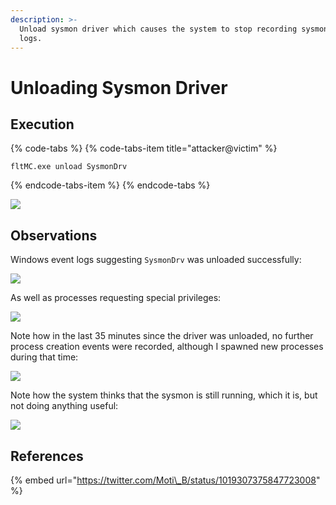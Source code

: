 ```yaml
---
description: >-
  Unload sysmon driver which causes the system to stop recording sysmon event
  logs.
---
```


# Unloading Sysmon Driver

## Execution

{% code-tabs %}
{% code-tabs-item title="attacker@victim" %}
```text
fltMC.exe unload SysmonDrv
```
{% endcode-tabs-item %}
{% endcode-tabs %}

![](../../.gitbook/assets/sysmon-cmd.png)

## Observations

Windows event logs suggesting `SysmonDrv` was unloaded successfully:

![](../../.gitbook/assets/sysmon-unload-log1.png)

As well as processes requesting special privileges:

![](../../.gitbook/assets/sysmon-unload-log2.png)

Note how in the last 35 minutes since the driver was unloaded, no further process creation events were recorded, although I spawned new processes during that time:

![](../../.gitbook/assets/sysmon-last-event.png)

Note how the system thinks that the sysmon is still running, which it is, but not doing anything useful:

![](../../.gitbook/assets/sysmon-running.png)

## References

{% embed url="https://twitter.com/Moti\_B/status/1019307375847723008" %}

